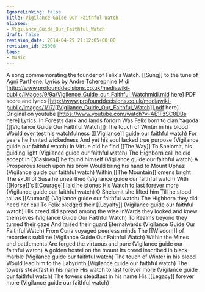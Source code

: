 ```yaml
---
IgnoreLinking: false
Title: Vigilance Guide Our Faithful Watch
aliases:
- Vigilance_Guide_Our_Faithful_Watch
draft: false
revision_date: 2014-04-29 21:12:05+00:00
revision_id: 25006
tags:
- Music
---
```


A song commemorating the founder of Felix's Watch.
[[Sung]] to the tune of Agni Parthene. Lyrics by Andre Tcherepnine
Midi [http://www.profounddecisions.co.uk/mediawiki-public/iMages/9/9a/Vigilence_Guide_our_Faithful_Watchmidi.mid here]
PDF score and lyrics [http://www.profounddecisions.co.uk/mediawiki-public/images/1/17/[[Vigilance_Guide_Our_Faithful_Watch]].pdf here]
Original on youtube [https://www.youtube.com/watch?v=AE1FzSC8DBs here]
Lyrics:
In Forests dark and lands forlorn
Was Felix born to clan Yagoda
([[Vigilance Guide Our Faithful Watch]])
The touch of Winter in his blood
Would ever test his watchfulness
([[Vigilance]] guide our faithful watch)
For years he hunted wickedness
And yet his soul lacked true purpose
(Vigilance guide our faithful watch)
In Virtue did he find [[The Way]]
To Shelomit, his guiding light
(Vigilance guide our faithful watch)
The Highborn call he did accept
In [[Casinea]] he found himself
(Vigilance guide our faithful watch)
A Prosperous touch upon his brow
Would bring his hand to Mount Uphaz
(Vigilance guide our faithful watch)
Within [[The Mountain]] omens bright
The skUll of Susa he unearthed
(Vigilance guide our faithful watch)
With [[Horse]]'s [[Courage]] laid he stones
His Watch to last forever more
(Vigilance guide our faithful watch)
O Shelomit she lifted him
Till he stood tall as [[Atuman]]
(Vigilance guide our faithful watch)
The Highborn they did heed her call
To Felix pledged their [[Loyalty]]
(Vigilance guide our faithful watch)
His creed did spread among the wise
InWards they looked and knew themseves
(Vigilance Guide Our Faithful Watch)
To Realms beyond they turned their gaze
And raised their guard Eternalwards
(Vigilance Guide Our Faithful Watch)
From Cuna voyaged peerless minds
The [[Wisdom]] of recorders sublime
(Vigilance Guide Our Faithful Watch)
Within the Mines and battlements
Are forged the virtuous and pure
(Vigilance guide our faithful watch)
A golden hostel on the mount
Its creed inscribed in black marble
(Vigilance guide our faithful watch)
The touch of Winter in his blood
Would lead him to the Labyrinth
(Vigilance guide our faithful watch)
The towers steadfast in his name
His watch to last forever more
(Vigilance guide our faithful watch)
The towers steadfast in his name
His [[Legacy]] forever more
(Vigilance guide our faithful watch)